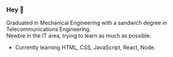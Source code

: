 ### Hey 👋

Graduated in Mechanical Engineering with a sandwich degree in Telecommunications Engineering.
<br>
Newbie in the IT area, trying to learn as much as possible.

- Currently learning HTML, CSS, JavaScript, React, Node.

<!--
**coutinholh/coutinholh** is a ✨ _special_ ✨ repository because its `README.md` (this file) appears on your GitHub profile.

Here are some ideas to get you started:

- 🔭 I’m currently working on ...
- 🌱 I’m currently learning ...
- 👯 I’m looking to collaborate on ...
- 🤔 I’m looking for help with ...
- 💬 Ask me about ...
- 📫 How to reach me: ...
- 😄 Pronouns: ...
- ⚡ Fun fact: ...
-->

